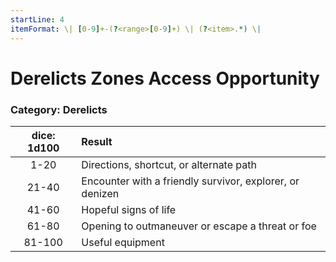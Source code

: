 ```yaml
---
startLine: 4
itemFormat: \| [0-9]+-(?<range>[0-9]+) \| (?<item>.*) \|
---
```

# Derelicts Zones Access Opportunity
### Category: Derelicts

| dice: 1d100 | Result |
|:----:|:-------|
| 1-20 | Directions, shortcut, or alternate path |
| 21-40 | Encounter with a friendly survivor, explorer, or denizen |
| 41-60 | Hopeful signs of life |
| 61-80 | Opening to outmaneuver or escape a threat or foe |
| 81-100 | Useful equipment |